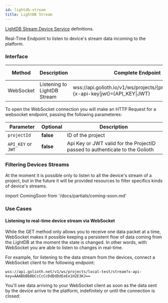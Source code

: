 ```yaml
---
id: lightdb-stream
title: LightDB Stream
---
```


[LightDB Stream Device Service](/cloud/services/lightdb-stream) definitions.

Real-Time Endpoint to listen to device's stream data incoming to the platform.


### Interface


| Method    | Description                       | Complete Endpoint                                               | Content Format |
| --------- | --------------------------------- | --------------------------------------------------------------- | -------------- |
| WebSocket | Listening to LightDB Stream       | wss://api.golioth.io/v1/ws/projects/{projectId}/stream?{x-api-key\|jwt}={API_KEY\|JWT} | JSON |

To open the WebSocket connection you will make an HTTP Request for a websocket endpoint, passing the following parameteres:

|Parameter             | Optional | Description                                                                                            |
|--------------------- | -------- | ------------------------------------------------------------------------------------------------------ |
|`projectId`           | **false** | ID of the project                                                                                      |
|`API_KEY` or `JWT`    | **false** | Api Key or JWT valid for the ProjectID passed to authenticate to the Golioth |

### Filtering Devices Streams

At the moment it is possible only to listen to all the device's stream of a project, but in the future it will be provided resources to filter specifics kinds of device's streams.

import ComingSoon from '/docs/partials/coming-soon.md'

<ComingSoon/>

### Use Cases

#### Listening to real-time device stream via WebSocket

While the GET method only allows you to receive one data packet at a time, WebSocket makes it possible keeping a persistent flow of data coming from the LightDB at the moment the state is changed. In other words, with WebSocket you are able to listen to changes in real-time.

For example, for listening to the data stream from the devices, connect a WebSocket client to the following endpoint:
```
wss://api.golioth.net/v1/ws/projects/local-test/stream?x-api-key=AAABbBbBbCcCcCcDdDdDdEeEe1H2E3KJ==
```

You'll see data arriving to your WebSocket client as soon as the data sent by the device arrive to the platform, indefinitely or until the connection is closed:
```
```

